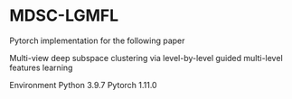 # MDSC-LGMFL
Pytorch implementation for the following paper

Multi-view deep subspace clustering via level-by-level guided multi-level features learning

Environment
Python 3.9.7
Pytorch 1.11.0
